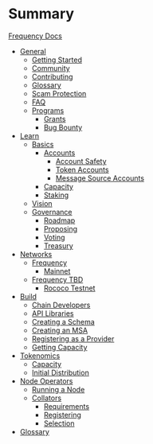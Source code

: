 # Summary

[Frequency Docs](index.md)
- [General]()
    - [Getting Started]()
    - [Community]()
    - [Contributing]()
    - [Glossary]()
    - [Scam Protection]()
    - [FAQ]()
    - [Programs]()
        - [Grants]()
        - [Bug Bounty]()
- [Learn]()
    - [Basics]()
        - [Accounts]()
            - [Account Safety]()
            - [Token Accounts]()
            - [Message Source Accounts]()
        - [Capacity]()
        - [Staking]()
    - [Vision]()
    - [Governance]()
        - [Roadmap]()
        - [Proposing]()
        - [Voting]()
        - [Treasury]()
- [Networks]()
    - [Frequency]()
        - [Mainnet]()
    - [Frequency TBD]()
        - [Rococo Testnet]()
- [Build]()
    - [Chain Developers]()
    - [API Libraries]()
    - [Creating a Schema]()
    - [Creating an MSA]()
    - [Registering as a Provider]()
    - [Getting Capacity]()
- [Tokenomics]()
  - [Capacity]()
  - [Initial Distribution]()
- [Node Operators]()
    - [Running a Node]()
    - [Collators]()
        - [Requirements]()
        - [Registering]()
        - [Selection]()
- [Glossary](glossary.md)


